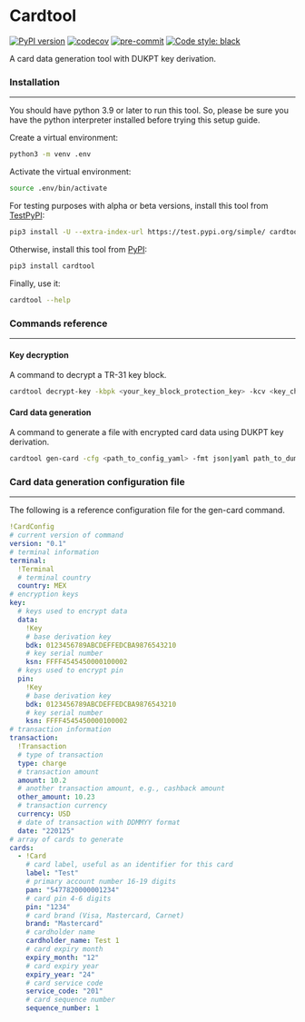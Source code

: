 # Cardtool
[![PyPI version](https://badge.fury.io/py/cardtool.svg)](https://badge.fury.io/py/cardtool)
[![codecov](https://codecov.io/gh/d4n13l-4lf4/cardtool/branch/master/graph/badge.svg?token=1CUDZLNZ9S)](https://codecov.io/gh/d4n13l-4lf4/cardtool)
[![pre-commit](https://img.shields.io/badge/pre--commit-enabled-brightgreen?logo=pre-commit)](https://github.com/pre-commit/pre-commit)
[![Code style: black](https://img.shields.io/badge/code%20style-black-000000.svg)](https://github.com/psf/black)

A card data generation tool with DUKPT key derivation.

### Installation

---
You should have python 3.9 or later to run this tool. So, please be sure you have the python interpreter installed before trying this setup guide.

Create a virtual environment:
```bash
python3 -m venv .env
```
Activate the virtual environment:
```bash
source .env/bin/activate
```
For testing purposes with alpha or beta versions, install this tool from [TestPyPI](https://test.pypi.org/):
```bash
pip3 install -U --extra-index-url https://test.pypi.org/simple/ cardtool==x.y.z[ab]N
```
Otherwise, install this tool from [PyPI](https://pypi.org/):
```bash
pip3 install cardtool
```

Finally, use it:
```bash
cardtool --help
```

### Commands reference

---
#### Key decryption
A command to decrypt a TR-31 key block.
```bash
cardtool decrypt-key -kbpk <your_key_block_protection_key> -kcv <key_check_value> YOUR_KEY_BLOCK

```

#### Card data generation
A command to generate a file with encrypted card data using DUKPT key derivation.
```bash 
cardtool gen-card -cfg <path_to_config_yaml> -fmt json|yaml path_to_dump_card_data.[json|yaml]
```

### Card data generation configuration file

---
The following is a reference configuration file for the gen-card command.
```yaml
!CardConfig
# current version of command
version: "0.1" 
# terminal information
terminal:
  !Terminal
  # terminal country
  country: MEX
# encryption keys
key:
  # keys used to encrypt data
  data:
    !Key
    # base derivation key
    bdk: 0123456789ABCDEFFEDCBA9876543210
    # key serial number
    ksn: FFFF4545450000100002
  # keys used to encrypt pin
  pin:
    !Key
    # base derivation key
    bdk: 0123456789ABCDEFFEDCBA9876543210
    # key serial number
    ksn: FFFF4545450000100002
# transaction information
transaction:
  !Transaction
  # type of transaction
  type: charge
  # transaction amount
  amount: 10.2
  # another transaction amount, e.g., cashback amount
  other_amount: 10.23
  # transaction currency
  currency: USD
  # date of transaction with DDMMYY format
  date: "220125"
# array of cards to generate
cards:
  - !Card
    # card label, useful as an identifier for this card
    label: "Test"
    # primary account number 16-19 digits
    pan: "5477820000001234"
    # card pin 4-6 digits
    pin: "1234"
    # card brand (Visa, Mastercard, Carnet)
    brand: "Mastercard"
    # cardholder name
    cardholder_name: Test 1
    # card expiry month
    expiry_month: "12"
    # card expiry year
    expiry_year: "24"
    # card service code
    service_code: "201"
    # card sequence number
    sequence_number: 1

```